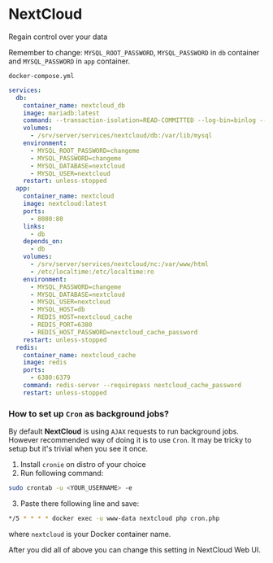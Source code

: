 # NextCloud
Regain control over your data

Remember to change: ``MYSQL_ROOT_PASSWORD``, ``MYSQL_PASSWORD`` in ``db`` container and ``MYSQL_PASSWORD`` in ``app`` container.

``docker-compose.yml``
```yaml
services:
  db:
    container_name: nextcloud_db
    image: mariadb:latest
    command: --transaction-isolation=READ-COMMITTED --log-bin=binlog --binlog-format=ROW --character-set-server=utf8
    volumes:
      - /srv/server/services/nextcloud/db:/var/lib/mysql
    environment:
      - MYSQL_ROOT_PASSWORD=changeme
      - MYSQL_PASSWORD=changeme
      - MYSQL_DATABASE=nextcloud
      - MYSQL_USER=nextcloud
    restart: unless-stopped
  app:
    container_name: nextcloud
    image: nextcloud:latest
    ports:
      - 8080:80
    links:
      - db
    depends_on:
      - db
    volumes:
      - /srv/server/services/nextcloud/nc:/var/www/html
      - /etc/localtime:/etc/localtime:ro
    environment:
      - MYSQL_PASSWORD=changeme
      - MYSQL_DATABASE=nextcloud
      - MYSQL_USER=nextcloud
      - MYSQL_HOST=db
      - REDIS_HOST=nextcloud_cache
      - REDIS_PORT=6380
      - REDIS_HOST_PASSWORD=nextcloud_cache_password
    restart: unless-stopped
  redis:
    container_name: nextcloud_cache
    image: redis
    ports:
      - 6380:6379
    command: redis-server --requirepass nextcloud_cache_password
    restart: unless-stopped
```

### How to set up `Cron` as background jobs?
By default **NextCloud** is using `AJAX` requests to run background jobs. However recommended way of doing it is to use `Cron`. It may be tricky to setup but it's trivial when you see it once.

1. Install `cronie` on distro of your choice
2. Run following command:
```bash
sudo crontab -u <YOUR_USERNAME> -e
```
3. Paste there following line and save:
```bash
*/5 * * * * docker exec -u www-data nextcloud php cron.php
```
where `nextcloud` is your Docker container name.

After you did all of above you can change this setting in NextCloud Web UI.